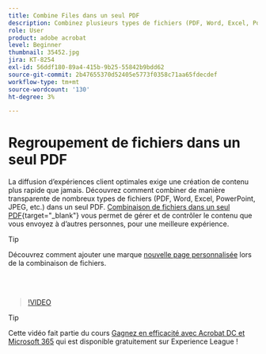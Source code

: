 ```yaml
---
title: Combine Files dans un seul PDF
description: Combinez plusieurs types de fichiers (PDF, Word, Excel, PowerPoint ou JPEG) dans un même PDF
role: User
product: adobe acrobat
level: Beginner
thumbnail: 35452.jpg
jira: KT-8254
exl-id: 56ddf180-89a4-415b-9b25-55842b9bdd62
source-git-commit: 2b47655370d52405e5773f0358c71aa65fdecdef
workflow-type: tm+mt
source-wordcount: '130'
ht-degree: 3%

---
```


# Regroupement de fichiers dans un seul PDF

La diffusion d’expériences client optimales exige une création de contenu plus rapide que jamais. Découvrez comment combiner de manière transparente de nombreux types de fichiers (PDF, Word, Excel, PowerPoint, JPEG, etc.) dans un seul PDF. [Combinaison de fichiers dans un seul PDF](https://www.adobe.com/fr/acrobat/online/merge-pdf.html){target="_blank"} vous permet de gérer et de contrôler le contenu que vous envoyez à d’autres personnes, pour une meilleure expérience.

>[!TIP]
>
>Découvrez comment ajouter une marque [nouvelle page personnalisée](add-custom-page.md) lors de la combinaison de fichiers.

<br> 

>[!VIDEO](https://video.tv.adobe.com/v/35452?quality=12&learn=on&hidetitle=true)

>[!TIP]
>
>Cette vidéo fait partie du cours [Gagnez en efficacité avec Acrobat DC et Microsoft 365](https://experienceleague.adobe.com/?recommended=Acrobat-U-1-2021.microsoft365) qui est disponible gratuitement sur Experience League !

